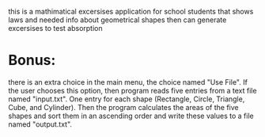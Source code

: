 this is a mathimatical excersises application for school students
that shows laws and needed info about geometrical shapes then can generate excersises to test absorption

# Bonus:
there is an extra choice in the main menu, the  choice named "Use File".
If the user chooses this option, then program reads five entries from a text file named "input.txt".
One entry for each shape (Rectangle, Circle, Triangle, Cube, and Cylinder).
Then the program calculates the areas of the five shapes
and sort them in an ascending order and write these values to a file named "output.txt".

